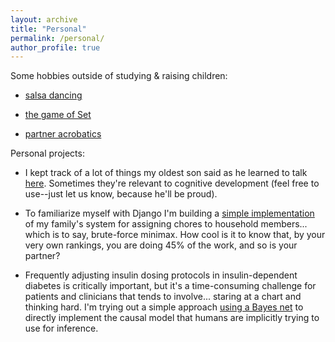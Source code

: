 ```yaml
---
layout: archive
title: "Personal"
permalink: /personal/
author_profile: true
---
```


Some hobbies outside of studying & raising children:

- [salsa dancing](https://www.youtube.com/watch?v=pVUZN3J0C0I)

- [the game of Set](http://www.mit.edu/~kimscott/setgame.html)

- [partner acrobatics](http://www.eshcircusarts.com/)

Personal projects:

- I kept track of a lot of things my oldest son said as he learned to talk [here](https://remysays.tumblr.com/tagged/chrono/chrono). Sometimes they're relevant to cognitive development (feel free to use--just let us know, because he'll be proud).

- To familiarize myself with Django I'm building a [simple implementation](https://github.com/kimberscott/minichore) of my family's 
system for assigning chores to household members... which is to say, brute-force minimax.
How cool is it to know that, by your very own rankings, you are doing 45% of the work, and 
so is your partner?

- Frequently adjusting insulin dosing protocols in insulin-dependent diabetes is critically important, but it's a time-consuming challenge for patients and clinicians that tends to involve... staring at a chart and thinking hard. I'm trying out a simple approach 
[using a Bayes net](https://github.com/kimberscott/bayesian-intensive-insulin) to directly implement the causal model that humans are implicitly trying to use for inference.

